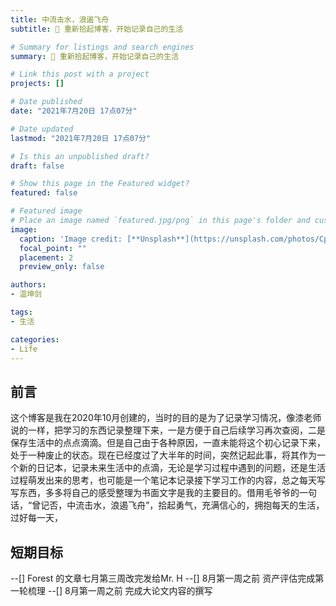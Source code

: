 ```yaml
---
title: 中流击水，浪遏飞舟
subtitle: 👏 重新拾起博客，开始记录自己的生活

# Summary for listings and search engines
summary: 👏 重新拾起博客，开始记录自己的生活

# Link this post with a project
projects: []

# Date published
date: "2021年7月20日 17点07分"

# Date updated
lastmod: "2021年7月20日 17点07分"

# Is this an unpublished draft?
draft: false

# Show this page in the Featured widget?
featured: false

# Featured image
# Place an image named `featured.jpg/png` in this page's folder and customize its options here.
image:
  caption: 'Image credit: [**Unsplash**](https://unsplash.com/photos/CpkOjOcXdUY)'
  focal_point: ""
  placement: 2
  preview_only: false

authors:
- 温坤剑

tags:
- 生活

categories:
- Life
---
```


## 前言

这个博客是我在2020年10月创建的，当时的目的是为了记录学习情况，像漆老师说的一样，把学习的东西记录整理下来，一是方便于自己后续学习再次查阅，二是保存生活中的点点滴滴。但是自己由于各种原因，一直未能将这个初心记录下来，处于一种废止的状态。现在已经度过了大半年的时间，突然记起此事，将其作为一个新的日记本，记录未来生活中的点滴，无论是学习过程中遇到的问题，还是生活过程萌发出来的思考，也可能是一个笔记本记录接下学习工作的内容，总之每天写写东西，多多将自己的感受整理为书面文字是我的主要目的。借用毛爷爷的一句话，“曾记否，中流击水，浪遏飞舟”，拾起勇气，充满信心的，拥抱每天的生活，过好每一天，

## 短期目标
--[] Forest 的文章七月第三周改完发给Mr. H
--[] 8月第一周之前 资产评估完成第一轮梳理
--[] 8月第一周之前 完成大论文内容的撰写
